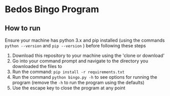 # Bedos Bingo Program

## How to run
Ensure your machine has python 3.x and pip installed (using the commands `python --version` and `pip --version` ) before following these steps

1. Download this repository to your machine using the 'clone or download'
2. Go into your command prompt and navigate to the directory you downloaded the files to
3. Run the command: `pip install -r requirements.txt`
4. Run the command `python bingo.py -h` to see options for running the program (remove the `-h` to run the program using the defaults)
5. Use the escape key to close the program at any point
